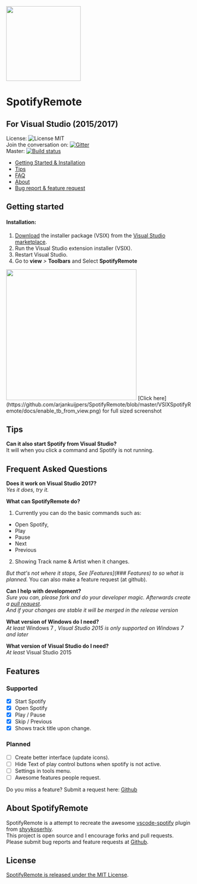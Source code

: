 <img src="https://github.com/arjankuijpers/SpotifyRemote/blob/master/VSIXSpotifyRemote/Resources/SpotifyRemoteLogo.png?raw=true" width="200">

# SpotifyRemote
## For Visual Studio (2015/2017)

License:
![License MIT](https://img.shields.io/badge/license-MIT-blue.svg)  
Join the conversation on:
[![Gitter](https://img.shields.io/gitter/room/nwjs/nw.js.svg)](https://gitter.im/SpotifyRemoteForVisualStudio/Lobby#)  
Master: [![Build status](https://ci.appveyor.com/api/projects/status/nkoom7kwayhiolbx/branch/master?svg=true)](https://ci.appveyor.com/project/arjankuijpers/spotifyremote/branch/master)



* [Getting Started & Installation](#getting-started)
* [Tips](#tips)
* [FAQ](#frequent-asked-questions)
* [About](#about-spotifyremote)
* [Bug report & feature request](https://github.com/arjankuijpers/SpotifyRemote/issues)

## Getting started

#### Installation:
1. [Download](https://marketplace.visualstudio.com/items?itemName=ArjanKuijpers.SpotifyRemote) the installer package (VSIX) from the [Visual Studio marketplace](https://marketplace.visualstudio.com/items?itemName=ArjanKuijpers.SpotifyRemote#review-details).
2. Run the Visual Studio extension installer (VSIX).
3. Restart Visual Studio.
4. Go to **view** *>* **Toolbars** and Select **SpotifyRemote**  
<img src="https://raw.githubusercontent.com/arjankuijpers/SpotifyRemote/master/VSIXSpotifyRemote/docs/enable_tb_from_view.png" width="350">  
[Click here](https://github.com/arjankuijpers/SpotifyRemote/blob/master/VSIXSpotifyRemote/docs/enable_tb_from_view.png) for full sized screenshot

## Tips

**Can it also start Spotify from Visual Studio?**  
It will when you click a command and Spotify is not running.

## Frequent Asked Questions
**Does it work on Visual Studio 2017?**  
*Yes it does, try it.*  

**What can SpotifyRemote do?**  
1. Currently you can do the basic commands such as:
 * Open Spotify,
 * Play
 * Pause
 * Next
 * Previous  

2. Showing Track name & Artist when it changes.  

*But that's not where it stops, See [Features](### Features) to so what is planned.*
You can also make a feature request (at github).

**Can I help with development?**  
*Sure you can, please fork and do your developer magic. Afterwards create a [pull request](https://github.com/arjankuijpers/SpotifyRemote/pulls).  
And if your changes are stable it will be merged in the release version*

**What version of Windows do I need?**  
*At least* Windows 7 *, Visual Studio 2015 is only supported on Windows 7 and later*

**What version of Visual Studio do I need?**  
*At least* Visual Studio 2015

## Features
### Supported
- [x] Start Spotify
- [x] Open Spotify
- [x] Play / Pause
- [x] Skip / Previous
- [x] Shows track title upon change.

### Planned
- [ ] Create better interface (update icons).
- [ ] Hide Text of play control buttons when spotify is not active.
- [ ] Settings in tools menu.
- [ ] Awesome features people request.

Do you miss a feature? Submit a request here: [Github](https://github.com/arjankuijpers/SpotifyRemote/issues)

## About SpotifyRemote

SpotifyRemote is a attempt to recreate the awesome [vscode-spotify](https://marketplace.visualstudio.com/items?itemName=shyykoserhiy.vscode-spotify) plugin from [shyykoserhiy](https://github.com/ShyykoSerhiy/vscode-spotify).  
This project is open source and I encourage forks and pull requests.  
Please submit bug reports and feature requests at [Github](https://github.com/arjankuijpers/SpotifyRemote/issues).

## License

[SpotifyRemote is released under the MIT License](https://raw.githubusercontent.com/arjankuijpers/SpotifyRemote/master/LICENSE).
